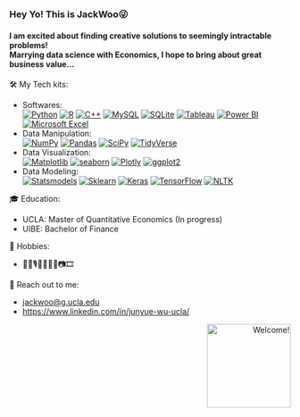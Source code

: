 ### Hey Yo! This is JackWoo😜
#### I am excited about finding creative solutions to seemingly intractable problems!<br/> Marrying data science with Economics, I hope to bring about great business value...

🛠️ My Tech kits:
- Softwares:  
<a href="https://www.python.org/" target="_blank">![Python](https://img.shields.io/badge/Python-3670A0?style=flat-square&logo=python&logoColor=ffdd54)</a>
<a href="https://www.r-project.org/" target="_blank">![R](https://img.shields.io/badge/R-%23276DC3.svg?style=flat-square&logo=r&logoColor=white)</a>
<a href="https://www.cplusplus.com/" target="_blank">![C++](https://img.shields.io/badge/C++-%2300599C.svg?style=flat-square&logo=c%2B%2B&logoColor=white)</a>
<a href="https://www.mysql.com/" target="_blank">![MySQL](https://img.shields.io/badge/MySQL-%2300f.svg?style=flat-square&logo=mysql&logoColor=white)</a>
<a href="https://www.sqlite.org/" target="_blank">![SQLite](https://img.shields.io/badge/Sqlite-%2307405e.svg?style=flat-square&logo=sqlite&logoColor=white)</a>
<a href="https://www.tableau.com/" target="_blank">![Tableau](https://img.shields.io/badge/Tableau-E97627?style=flat-square&logo=Tableau&logoColor=white)</a>
<a href="https://powerbi.microsoft.com/" target="_blank">![Power BI](https://img.shields.io/badge/PowerBI-F2C811?style=flat-square&logo=Power%20BI&logoColor=white)</a>
<a href="https://www.microsoft.com/en-us/microsoft-365/excel/" target="_blank">![Microsoft Excel](https://img.shields.io/badge/Microsoft_Excel-217346?flat-square&logo=microsoft-excel&logoColor=white)</a>
- Data Manipulation:  
<a href="https://numpy.org/" target="_blank">![NumPy](https://img.shields.io/badge/Numpy-%23013243.svg?style=flat-square&logo=numpy&logoColor=white)</a>
<a href="https://pandas.pydata.org/" target="_blank">![Pandas](https://img.shields.io/badge/Pandas-%23150458.svg?style=flat-square&logo=pandas&logoColor=white)</a>
<a href="https://scipy.org/" target="_blank">![SciPy](https://img.shields.io/badge/SciPy-%230C55A5.svg?style=flat-square&logo=scipy&logoColor=%white)</a>
<a href="https://www.tidyverse.org/" target="_blank">![TidyVerse](https://img.shields.io/badge/Tidyverse-blue?style=flat-square&logo=R&logoColor=white)</a>
- Data Visualization:  
<a href="https://matplotlib.org/" target="_blank">![Matplotlib](https://img.shields.io/badge/matplotlib-blue?style=flat-square&logo=Python&logoColor=white)</a>
<a href="https://seaborn.pydata.org/" target="_blank">![seaborn](https://img.shields.io/badge/seaborn-lightgrey?style=flat-square&logo=Python&logoColor=white)</a>
<a href="https://plotly.com/" target="_blank">![Plotly](https://img.shields.io/badge/Plotly-%233F4F75.svg?style=flat-square&logo=plotly&logoColor=white)</a>
<a href="https://ggplot2.tidyverse.org/" target="_blank">![ggplot2](https://img.shields.io/badge/ggplot2-lightblue?style=flat-square&logo=R&logoColor=white)</a>
- Data Modeling:  
<a href="https://www.statsmodels.org/" target="_blank">![Statsmodels](https://img.shields.io/badge/Statsmodels-orange?style=flat-square&logo=Python&logoColor=white)</a>
<a href="https://scikit-learn.org/" target="_blank">![Sklearn](https://img.shields.io/badge/scikit_learn-F7931E?style=flat-square&logo=scikit-learn&logoColor=white)</a>
<a href="https://keras.io/" target="_blank">![Keras](https://img.shields.io/badge/Keras-%23D00000.svg?style=flat-square&logo=Keras&logoColor=white)</a>
<a href="https://www.tensorflow.org/" target="_blank">![TensorFlow](https://img.shields.io/badge/TensorFlow-%23FF6F00.svg?style=flat-square&logo=TensorFlow&logoColor=white)</a>
<a href="https://www.nltk.org/" target="_blank">![NLTK](https://img.shields.io/badge/NLTK-brown?style=flat-square&logo=Python&logoColor=white)</a>

🎓 Education:
- UCLA: Master of Quantitative Economics (In progress)
- UIBE: Bachelor of Finance

🎨 Hobbies:
- 🎸🎻🎙️🏀🏓🏊‍♂️📷🎞️

📧 Reach out to me:
- jackwoo@g.ucla.edu
- https://www.linkedin.com/in/junyue-wu-ucla/

<div align="right" width="50">
  <img src="https://gifdb.com/images/file/turned-back-sleepy-cat-animation-jk842xgqkt4064kt.gif" alt="Welcome!" style="width:150px;height:150px;border:0" />
</div>
